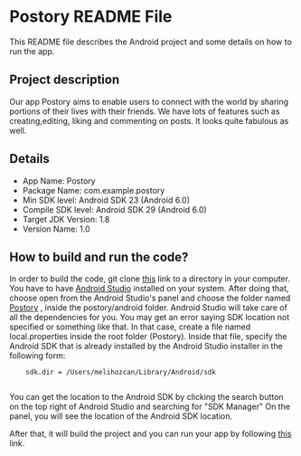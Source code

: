 # Postory README File

This README file describes the Android project and some details on how to run the app. 

## Project description 
Our app Postory aims to enable users to connect with the world by sharing portions of their lives with their friends. We have lots of features such as creating,editing, liking and commenting on posts. It looks quite fabulous as well. 


## Details

* App Name: Postory
* Package Name: com.example.postory
* Min SDK level: Android SDK 23 (Android 6.0)
* Compile SDK level: Android SDK 29 (Android 6.0)
* Target JDK Version: 1.8
* Version Name: 1.0

## How to build and run the code?
In order to build the code, git clone [this](https://developer.android.com/studio/run/managing-avds) link to a
directory in your computer. You have to have [Android Studio](https://developer.android.com/studio/install) installed on your system. After doing that, choose open from the Android Studio's panel and choose the folder named [Postory](https://github.com/bounswe/2021SpringGroup9/tree/master/postory/android/Postory) , inside the postory/android folder. Android Studio will take care of all the dependencies for you. You may get an error saying SDK location not specified or something like that. In that case, create a file named local.properties inside the root folder (Postory). Inside that file, specify the Android SDK that is already installed by the Android Studio installer in the following form:

```
    sdk.dir = /Users/melihozcan/Library/Android/sdk
    
```
You can get the location to the Android SDK by clicking the search button on
the top right of Android Studio and searching for "SDK Manager" On the panel,
you will see the location of the Android SDK location. 
    
After that, it will build the project and you can run your app by following 
[this](https://developer.android.com/training/basics/firstapp/running-app) link.


    

    







